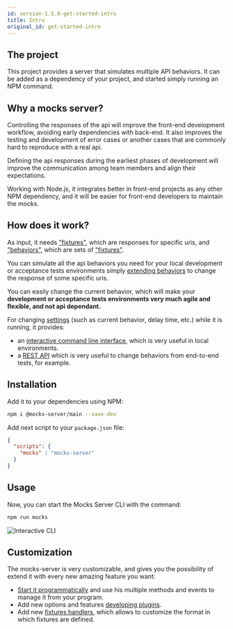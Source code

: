 ```yaml
---
id: version-1.5.0-get-started-intro
title: Intro
original_id: get-started-intro
---
```


## The project

This project provides a server that simulates multiple API behaviors. It can be added as a dependency of your project, and started simply running an NPM command.

## Why a mocks server?

Controlling the responses of the api will improve the front-end development workflow, avoiding early dependencies with back-end. It also improves the testing and development of error cases or another cases that are commonly hard to reproduce with a real api.

Defining the api responses during the earliest phases of development will improve the communication among team members and align their expectations.

Working with Node.js, it integrates better in front-end projects as any other NPM dependency, and it will be easier for front-end developers to maintain the mocks.

## How does it work?

As input, it needs ["fixtures"](get-started-fixtures.md), which are responses for specific uris, and ["behaviors"](get-started-behaviors.md), which are sets of ["fixtures"](get-started-fixtures.md).

You can simulate all the api behaviors you need for your local development or acceptance tests environments simply [extending behaviors](get-started-behaviors.md#extending-behaviors) to change the response of some specific uris.

You can easily change the current behavior, which will make your __development or acceptance tests environments very much agile and flexible, and not api dependant.__

For changing [settings](configuration-command-line-arguments.md) (such as current behavior, delay time, etc.) while it is running, it provides:
* an [interactive command line interface](configuration-interactive-cli.md), which is very useful in local environments.
* a [REST API](configuration-rest-api.md) which is very useful to change behaviors from end-to-end tests, for example.

## Installation

Add it to your dependencies using NPM:

```bash
npm i @mocks-server/main --save-dev
```

Add next script to your `package.json` file:

```json
{
  "scripts": {
    "mocks" : "mocks-server"
  }
}
```

## Usage

Now, you can start the Mocks Server CLI with the command:

```bash
npm run mocks
```

![Interactive CLI](assets/cli_animation.gif)

## Customization

The mocks-server is very customizable, and gives you the possibility of extend it with every new amazing feature you want:

- [Start it programmatically](advanced-programmatic-usage) and use his multiple methods and events to manage it from your program.
- Add new options and features [developing plugins](advanced-developing-plugins).
- Add new [fixtures handlers](advanced-custom-fixtures-handlers), which allows to customize the format in which fixtures are defined.


